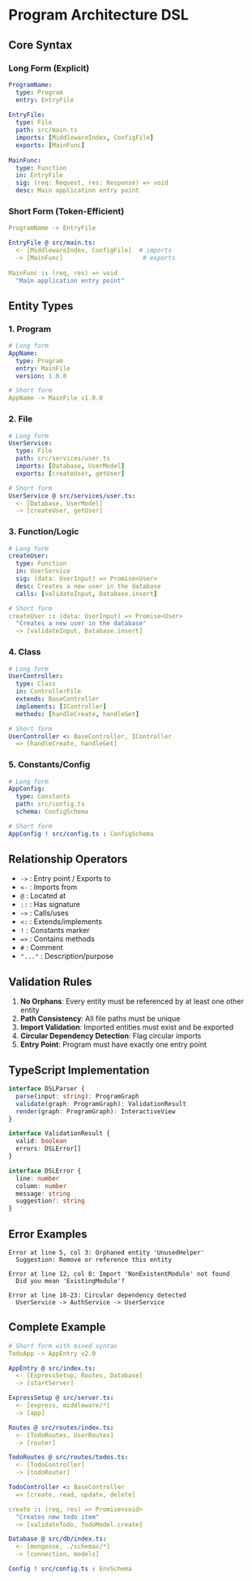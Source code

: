 # Program Architecture DSL

## Core Syntax

### Long Form (Explicit)
```yaml
ProgramName:
  type: Program
  entry: EntryFile
  
EntryFile:
  type: File
  path: src/main.ts
  imports: [MiddlewareIndex, ConfigFile]
  exports: [MainFunc]
  
MainFunc:
  type: Function
  in: EntryFile
  sig: (req: Request, res: Response) => void
  desc: Main application entry point
```

### Short Form (Token-Efficient)
```yaml
ProgramName -> EntryFile

EntryFile @ src/main.ts:
  <- [MiddlewareIndex, ConfigFile]  # imports
  -> [MainFunc]                      # exports
  
MainFunc :: (req, res) => void
  "Main application entry point"
```

## Entity Types

### 1. Program
```yaml
# Long form
AppName:
  type: Program
  entry: MainFile
  version: 1.0.0

# Short form  
AppName -> MainFile v1.0.0
```

### 2. File
```yaml
# Long form
UserService:
  type: File
  path: src/services/user.ts
  imports: [Database, UserModel]
  exports: [createUser, getUser]

# Short form
UserService @ src/services/user.ts:
  <- [Database, UserModel]
  -> [createUser, getUser]
```

### 3. Function/Logic
```yaml
# Long form
createUser:
  type: Function
  in: UserService
  sig: (data: UserInput) => Promise<User>
  desc: Creates a new user in the database
  calls: [validateInput, Database.insert]

# Short form
createUser :: (data: UserInput) => Promise<User>
  "Creates a new user in the database"
  ~> [validateInput, Database.insert]
```

### 4. Class
```yaml
# Long form
UserController:
  type: Class
  in: ControllerFile
  extends: BaseController
  implements: [IController]
  methods: [handleCreate, handleGet]

# Short form
UserController <: BaseController, IController
  => [handleCreate, handleGet]
```

### 5. Constants/Config
```yaml
# Long form
AppConfig:
  type: Constants
  path: src/config.ts
  schema: ConfigSchema

# Short form
AppConfig ! src/config.ts : ConfigSchema
```

## Relationship Operators

- `->` : Entry point / Exports to
- `<-` : Imports from
- `@` : Located at
- `::` : Has signature
- `~>` : Calls/uses
- `<:` : Extends/implements
- `!` : Constants marker
- `=>` : Contains methods
- `#` : Comment
- `"..."` : Description/purpose

## Validation Rules

1. **No Orphans**: Every entity must be referenced by at least one other entity
2. **Path Consistency**: All file paths must be unique
3. **Import Validation**: Imported entities must exist and be exported
4. **Circular Dependency Detection**: Flag circular imports
5. **Entry Point**: Program must have exactly one entry point

## TypeScript Implementation

```typescript
interface DSLParser {
  parse(input: string): ProgramGraph
  validate(graph: ProgramGraph): ValidationResult
  render(graph: ProgramGraph): InteractiveView
}

interface ValidationResult {
  valid: boolean
  errors: DSLError[]
}

interface DSLError {
  line: number
  column: number
  message: string
  suggestion?: string
}
```

## Error Examples

```
Error at line 5, col 3: Orphaned entity 'UnusedHelper'
  Suggestion: Remove or reference this entity

Error at line 12, col 8: Import 'NonExistentModule' not found
  Did you mean 'ExistingModule'?

Error at line 18-23: Circular dependency detected
  UserService -> AuthService -> UserService
```

## Complete Example

```yaml
# Short form with mixed syntax
TodoApp -> AppEntry v2.0

AppEntry @ src/index.ts:
  <- [ExpressSetup, Routes, Database]
  -> [startServer]

ExpressSetup @ src/server.ts:
  <- [express, middleware/*]
  -> [app]

Routes @ src/routes/index.ts:
  <- [TodoRoutes, UserRoutes]
  -> [router]

TodoRoutes @ src/routes/todos.ts:
  <- [TodoController]
  -> [todoRouter]

TodoController <: BaseController
  => [create, read, update, delete]

create :: (req, res) => Promise<void>
  "Creates new todo item"
  ~> [validateTodo, TodoModel.create]

Database @ src/db/index.ts:
  <- [mongoose, ./schemas/*]
  -> [connection, models]

Config ! src/config.ts : EnvSchema
```